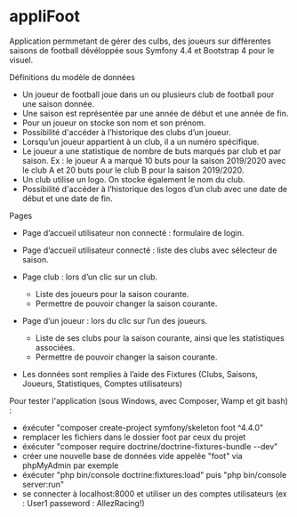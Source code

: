 # appliFoot

Application permmetant de gérer des culbs, des joueurs sur différentes saisons de football dévéloppée sous Symfony 4.4 et Bootstrap 4 pour le visuel.

Définitions du modèle de données

- Un joueur de football joue dans un ou plusieurs club de football pour une saison donnée.
- Une saison est représentée par une année de début et une année de fin.
- Pour un joueur on stocke son nom et son prénom.
- Possibilité d'accéder à l’historique des clubs d’un joueur.
- Lorsqu’un joueur appartient à un club, il a un numéro spécifique.
- Le joueur a une statistique de nombre de buts marqués par club et par saison. Ex : le joueur A a marqué 10 buts pour la saison 2019/2020 avec le club A et 20 buts pour le club B pour la saison 2019/2020.
- Un club utilise un logo. On stocke également le nom du club.
- Possibilité d'accéder à l’historique des logos d’un club avec une date de début et une date de fin.

Pages

- Page d’accueil utilisateur non connecté : formulaire de login.
- Page d’accueil utilisateur connecté : liste des clubs avec sélecteur de saison.
- Page club : lors d’un clic sur un club.
	- Liste des joueurs pour la saison courante.
	- Permettre de pouvoir changer la saison courante.
- Page d’un joueur : lors du clic sur l’un des joueurs.
	- Liste de ses clubs pour la saison courante, ainsi que les statistiques associées.
	- Permettre de pouvoir changer la saison courante.

- Les données sont remplies à l’aide des Fixtures (Clubs, Saisons, Joueurs, Statistiques, Comptes utilisateurs)


Pour tester l'application (sous Windows, avec Composer, Wamp et git bash) : 

- éxécuter "composer create-project symfony/skeleton foot ^4.4.0"
- remplacer les fichiers dans le dossier foot par ceux du projet
- éxécuter "composer require doctrine/doctrine-fixtures-bundle --dev"
- créer une nouvelle base de données vide appelée "foot" via phpMyAdmin par exemple
- éxécuter "php bin/console doctrine:fixtures:load" puis "php bin/console server:run"
- se connecter à localhost:8000 et utiliser un des comptes utilisateurs (ex : User1 passeword : AllezRacing!)
